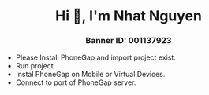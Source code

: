 <h1 align="center">Hi 👋, I'm Nhat Nguyen</h1>
<h3 align="center">Banner ID: 001137923</h3>

- Please Install PhoneGap and import project exist.
- Run project
- Instal PhoneGap on Mobile or Virtual Devices.
- Connect to port of PhoneGap server.
